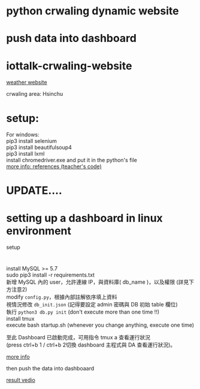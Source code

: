 python crwaling dynamic website 
===
push data into dashboard
===
# iottalk-crwaling-website

[weather website](https://www.cwb.gov.tw/V8/C/W/OBS_Station.html?ID=46757)

crwaling area: Hsinchu

setup:
==
For windows:<br>
pip3 install selenium <br>
pip3 install beautifulsoup4 <br>
pip3 install lxml <br>
install chromedriver.exe and put it in the python's file <br>
[more info: references (teacher's code)](https://github.com/IoTtalk/Crawler_CWB_V8) <br>

UPDATE....
===
setting up a dashboard in linux environment
===
setup
#
install MySQL >= 5.7 <br>
sudo pip3 install -r requirements.txt <br>
新增 MySQL 內的 user，允許連線 IP，與資料庫( db_name )，以及權限 (詳見下方注意2) <br>
modify `config.py`，根據內部註解依序填上資料 <br>
視情況修改 `db_init.json` (記得要設定 admin 密碼與 DB 初始 table 欄位) <br>
執行 `python3 db.py init`  (don't execute more than one time !!) <br>
install tmux <br>
execute bash startup.sh (whenever you change anything, execute one time) <br> 

至此 Dashboard 已啟動完成，可用指令 tmux a 查看運行狀況 <br>
(press ctrl+b 1 / ctrl+b 2切換 dashboard 主程式與 DA 查看運行狀況)。

[more info](https://hackmd.io/5LqVk4MBSCinRXQderD_Jw)

then push the data into dashboaard 

[result vedio](https://studio.youtube.com/video/n1s-N4cdDXI/edit/basic)


